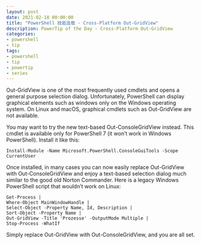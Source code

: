 ```yaml
---
layout: post
date: 2021-02-18 00:00:00
title: "PowerShell 技能连载 - Cross-Platform Out-GridView"
description: PowerTip of the Day - Cross-Platform Out-GridView
categories:
- powershell
- tip
tags:
- powershell
- tip
- powertip
- series
---
```

Out-GridView is one of the most frequently used cmdlets and opens a general purpose selection dialog. Unfortunately, PowerShell can display graphical elements such as windows only on the Windows operating system. On Linux and macOS, graphical cmdlets such as Out-GridView are not available.

You may want to try the new text-based Out-ConsoleGridView instead. This cmdlet is available only for PowerShell 7 (it won’t work in Windows PowerShell). Install it like this:

    Install-Module -Name Microsoft.PowerShell.ConsoleGuiTools -Scope CurrentUser


Once installed, in many cases you can now easily replace Out-GridView with Out-ConsoleGridView and enjoy a text-based selection dialog much similar to the good old Norton Commander. Here is a legacy Windows PowerShell script that wouldn’t work on Linux:

    Get-Process |
    Where-Object MainWindowHandle |
    Select-Object -Property Name, Id, Description |
    Sort-Object -Property Name |
    Out-GridView -Title 'Prozesse' -OutputMode Multiple |
    Stop-Process -WhatIf


Simply replace Out-GridView with Out-ConsoleGridView, and you are all set.





<!--本文国际来源：[Cross-Platform Out-GridView](https://community.idera.com/database-tools/powershell/powertips/b/tips/posts/cross-platform-out-gridview)-->

